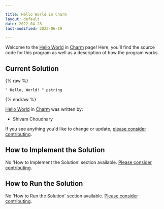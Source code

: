 ```yaml
---

title: Hello World in Charm
layout: default
date: 2022-04-28
last-modified: 2022-06-19

---
```


Welcome to the [Hello World](https://sampleprograms.io/projects/hello-world) in [Charm](https://sampleprograms.io/languages/charm) page! Here, you'll find the source code for this program as well as a description of how the program works.

## Current Solution

{% raw %}

```charm
" Hello, World! " pstring
```

{% endraw %}

[Hello World](https://sampleprograms.io/projects/hello-world) in [Charm](https://sampleprograms.io/languages/charm) was written by:

- Shivam Choudhary

If you see anything you'd like to change or update, [please consider contributing](https://github.com/TheRenegadeCoder/sample-programs).

## How to Implement the Solution

No 'How to Implement the Solution' section available. [Please consider contributing](https://github.com/TheRenegadeCoder/sample-programs-website).

## How to Run the Solution

No 'How to Run the Solution' section available. [Please consider contributing](https://github.com/TheRenegadeCoder/sample-programs-website).